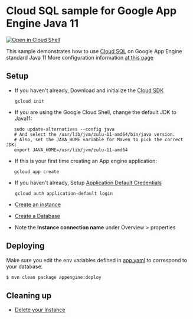 # Cloud SQL sample for Google App Engine Java 11

<a href="https://console.cloud.google.com/cloudshell/open?git_repo=https://github.com/ludoch/samples&page=editor&open_in_editor==java11/cloudsql/README.md">
<img alt="Open in Cloud Shell" src ="http://gstatic.com/cloudssh/images/open-btn.png"></a>

This sample demonstrates how to use [Cloud SQL](https://cloud.google.com/cloudsql/) on Google App
Engine standard Java 11
More configuration information [at this page](https://cloud.google.com/sql/docs/mysql/connect-app-engine)

## Setup

* If you haven't already, Download and initialize the [Cloud SDK](https://cloud.google.com/sdk/)

    `gcloud init`


* If you are using the Google Cloud Shell, change the default JDK to Java11:
```
   sudo update-alternatives --config java
   # And select the /usr/lib/jvm/zulu-11-amd64/bin/java version.
   # Also, set the JAVA_HOME variable for Maven to pick the correct JDK:
   export JAVA_HOME=/usr/lib/jvm/zulu-11-amd64
```

* If this is your first time creating an App engine application:
```
   gcloud app create
```

* If you haven't already, Setup
[Application Default Credentials](https://developers.google.com/identity/protocols/application-default-credentials)

    `gcloud auth application-default login`


* [Create an instance](https://cloud.google.com/sql/docs/mysql/create-instance)

* [Create a Database](https://cloud.google.com/sql/docs/mysql/create-manage-databases)

* Note the **Instance connection name** under Overview > properties


## Deploying

Make sure you edit the env variables defined in [app.yaml](src/mail/appengine/app.yaml) to correspond to your database.
```bash
$ mvn clean package appengine:deploy
```

## Cleaning up

* [Delete your Instance](https://cloud.google.com/sql/docs/mysql/delete-instance)

